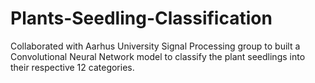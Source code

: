 # Plants-Seedling-Classification
Collaborated with Aarhus University Signal Processing group to built a Convolutional Neural Network model to classify the plant seedlings into their respective 12 categories.
